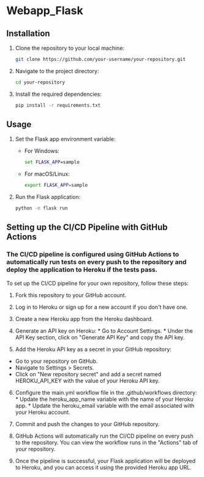 # Webapp_Flask

## Installation

1. Clone the repository to your local machine:
   ```bash
   git clone https://github.com/your-username/your-repository.git
   ```
   
2. Navigate to the project directory:
   ```bash
   cd your-repository
   ```

3. Install the required dependencies:
   ```bash
   pip install -r requirements.txt
   ```

## Usage

1. Set the Flask app environment variable:

   - For Windows:
     ```cmd
     set FLASK_APP=sample
     ```

   - For macOS/Linux:
     ```bash
     export FLASK_APP=sample
     ```

2. Run the Flask application:

   ```bash
   python -m flask run
   ```

## Setting up the CI/CD Pipeline with GitHub Actions

### The CI/CD pipeline is configured using GitHub Actions to automatically run tests on every push to the repository and deploy the application to Heroku if the tests pass.

To set up the CI/CD pipeline for your own repository, follow these steps:

   1. Fork this repository to your GitHub account.

   2. Log in to Heroku or sign up for a new account if you don't have one.

   3. Create a new Heroku app from the Heroku dashboard.

   4. Generate an API key on Heroku:
    * Go to Account Settings.
    * Under the API Key section, click on "Generate API Key" and copy the API key.

   5. Add the Heroku API key as a secret in your GitHub repository:
   * Go to your repository on GitHub.
   * Navigate to Settings > Secrets.
   * Click on "New repository secret" and add a secret named HEROKU_API_KEY with the value of your Heroku API key.

   6. Configure the main.yml workflow file in the .github/workflows directory:
    * Update the heroku_app_name variable with the name of your Heroku app.
    * Update the heroku_email variable with the email associated with your Heroku account.

   7. Commit and push the changes to your GitHub repository.

   8. GitHub Actions will automatically run the CI/CD pipeline on every push to the repository. You can view the workflow runs in the "Actions" tab of your repository.

   9. Once the pipeline is successful, your Flask application will be deployed to Heroku, and you can access it using the provided Heroku app URL.
